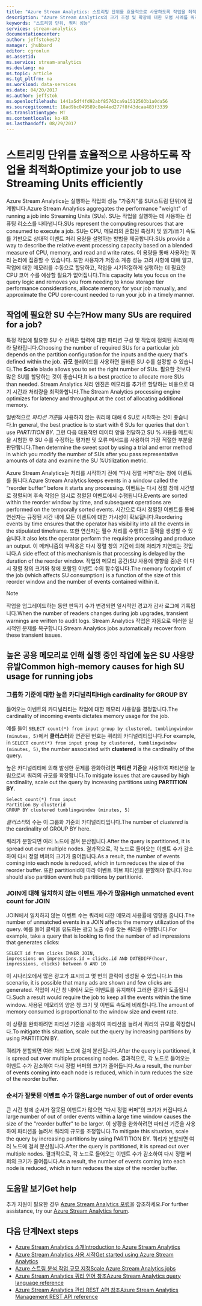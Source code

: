 ```yaml
---
title: "Azure Stream Analytics: 스트리밍 단위를 효율적으로 사용하도록 작업을 최적화 | Microsoft Docs"
description: "Azure Stream Analytics의 크기 조정 및 확장에 대한 모범 사례를 쿼리합니다."
keywords: "스트리밍 단위, 쿼리 성능"
services: stream-analytics
documentationcenter: 
author: jeffstokes72
manager: jhubbard
editor: cgronlun
ms.assetid: 
ms.service: stream-analytics
ms.devlang: na
ms.topic: article
ms.tgt_pltfrm: na
ms.workload: data-services
ms.date: 04/20/2017
ms.author: jeffstok
ms.openlocfilehash: 1441a5df4fd92abf85763ca9a1512503b1a0da56
ms.sourcegitcommit: 18ad9bc049589c8e44ed277f8f43dcaa483f3339
ms.translationtype: MT
ms.contentlocale: ko-KR
ms.lasthandoff: 08/29/2017
---
```

# <a name="optimize-your-job-to-use-streaming-units-efficiently"></a><span data-ttu-id="ae8c6-104">스트리밍 단위를 효율적으로 사용하도록 작업을 최적화</span><span class="sxs-lookup"><span data-stu-id="ae8c6-104">Optimize your job to use Streaming Units efficiently</span></span>

<span data-ttu-id="ae8c6-105">Azure Stream Analytics는 실행하는 작업의 성능 "가중치"를 SU(스트림 단위)에 집계합니다.</span><span class="sxs-lookup"><span data-stu-id="ae8c6-105">Azure Stream Analytics aggregates the performance "weight" of running a job into Streaming Units (SUs).</span></span> <span data-ttu-id="ae8c6-106">SU는 작업을 실행하는 데 사용하는 컴퓨팅 리소스를 나타냅니다.</span><span class="sxs-lookup"><span data-stu-id="ae8c6-106">SUs represent the computing resources that are consumed to execute a job.</span></span> <span data-ttu-id="ae8c6-107">SU는 CPU, 메모리의 혼합된 측정치 및 읽기/쓰기 속도를 기반으로 상대적 이벤트 처리 용량을 설명하는 방법을 제공합니다.</span><span class="sxs-lookup"><span data-stu-id="ae8c6-107">SUs provide a way to describe the relative event processing capacity based on a blended measure of CPU, memory, and read and write rates.</span></span> <span data-ttu-id="ae8c6-108">이 용량을 통해 사용자는 쿼리 논리에 집중할 수 있습니다. 또한 사용자가 저장소 계층 성능 고려 사항에 대해 알고, 작업에 대한 메모리를 수동으로 할당하고, 작업을 시기적절하게 실행하는 데 필요한 CPU 코어 수를 예상할 필요가 없어집니다.</span><span class="sxs-lookup"><span data-stu-id="ae8c6-108">This capacity lets you focus on the query logic and removes you from needing to know storage tier performance considerations, allocate memory for your job manually, and approximate the CPU core-count needed to run your job in a timely manner.</span></span>

## <a name="how-many-sus-are-required-for-a-job"></a><span data-ttu-id="ae8c6-109">작업에 필요한 SU 수는?</span><span class="sxs-lookup"><span data-stu-id="ae8c6-109">How many SUs are required for a job?</span></span>

<span data-ttu-id="ae8c6-110">특정 작업에 필요한 SU 수 선택은 입력에 대한 파티션 구성 및 작업에 정의된 쿼리에 따라 달라집니다.</span><span class="sxs-lookup"><span data-stu-id="ae8c6-110">Choosing the number of required SUs for a particular job depends on the partition configuration for the inputs and the query that's defined within the job.</span></span> <span data-ttu-id="ae8c6-111">**규모** 블레이드를 사용하면 올바른 SU 수를 설정할 수 있습니다.</span><span class="sxs-lookup"><span data-stu-id="ae8c6-111">The **Scale** blade allows you to set the right number of SUs.</span></span> <span data-ttu-id="ae8c6-112">필요한 것보다 많은 SU를 할당하는 것이 좋습니다.</span><span class="sxs-lookup"><span data-stu-id="ae8c6-112">It is a best practice to allocate more SUs than needed.</span></span> <span data-ttu-id="ae8c6-113">Stream Analytics 처리 엔진은 메모리를 추가로 할당하는 비용으로 대기 시간과 처리량을 최적화합니다.</span><span class="sxs-lookup"><span data-stu-id="ae8c6-113">The Stream Analytics processing engine optimizes for latency and throughput at the cost of allocating additional memory.</span></span>

<span data-ttu-id="ae8c6-114">일반적으로 *파티션 기준*을 사용하지 않는 쿼리에 대해 6 SU로 시작하는 것이 좋습니다.</span><span class="sxs-lookup"><span data-stu-id="ae8c6-114">In general, the best practice is to start with 6 SUs for queries that don't use *PARTITION BY*.</span></span> <span data-ttu-id="ae8c6-115">그런 다음 대표적인 데이터 양을 전달하고 SU % 사용률 메트릭을 시험한 후 SU 수를 수정하는 평가판 및 오류 메서드를 사용하여 가장 적절한 부분을 판단합니다.</span><span class="sxs-lookup"><span data-stu-id="ae8c6-115">Then determine the sweet spot by using a trial and error method in which you modify the number of SUs after you pass representative amounts of data and examine the SU %Utilization metric.</span></span>

<span data-ttu-id="ae8c6-116">Azure Stream Analytics는 처리를 시작하기 전에 “다시 정렬 버퍼”라는 창에 이벤트를 둡니다.</span><span class="sxs-lookup"><span data-stu-id="ae8c6-116">Azure Stream Analytics keeps events in a window called the “reorder buffer” before it starts any processing.</span></span> <span data-ttu-id="ae8c6-117">이벤트는 다시 정렬 창에 시간별로 정렬되며 후속 작업은 임시로 정렬된 이벤트에서 수행됩니다.</span><span class="sxs-lookup"><span data-stu-id="ae8c6-117">Events are sorted within the reorder window by time, and subsequent operations are performed on the temporally sorted events.</span></span> <span data-ttu-id="ae8c6-118">시간으로 다시 정렬된 이벤트를 통해 연산자는 규정된 시간 내에 모든 이벤트에 대한 가시성이 확보됩니다.</span><span class="sxs-lookup"><span data-stu-id="ae8c6-118">Reordering events by time ensures that the operator has visibility into all the events in the stipulated timeframe.</span></span> <span data-ttu-id="ae8c6-119">또한 연산자는 필수 처리를 수행하고 출력을 생성할 수 있습니다.</span><span class="sxs-lookup"><span data-stu-id="ae8c6-119">It also lets the operator perform the requisite processing and produce an output.</span></span> <span data-ttu-id="ae8c6-120">이 메커니즘의 부작용은 다시 정렬 창의 기간에 의해 처리가 지연되는 것입니다.</span><span class="sxs-lookup"><span data-stu-id="ae8c6-120">A side effect of this mechanism is that processing is delayed by the duration of the reorder window.</span></span> <span data-ttu-id="ae8c6-121">작업의 메모리 공간(SU 사용에 영향을 줌)은 이 다시 정렬 창의 크기와 창에 포함된 이벤트 수의 함수입니다.</span><span class="sxs-lookup"><span data-stu-id="ae8c6-121">The memory footprint of the job (which affects SU consumption) is a function of the size of this reorder window and the number of events contained within it.</span></span>

> [!NOTE]
> <span data-ttu-id="ae8c6-122">작업을 업그레이드하는 동안 판독기 수가 변경되면 일시적인 경고가 감사 로그에 기록됩니다.</span><span class="sxs-lookup"><span data-stu-id="ae8c6-122">When the number of readers changes during job upgrades, transient warnings are written to audit logs.</span></span> <span data-ttu-id="ae8c6-123">Stream Analytics 작업은 자동으로 이러한 일시적인 문제를 복구합니다.</span><span class="sxs-lookup"><span data-stu-id="ae8c6-123">Stream Analytics jobs automatically recover from these transient issues.</span></span>

## <a name="common-high-memory-causes-for-high-su-usage-for-running-jobs"></a><span data-ttu-id="ae8c6-124">높은 공용 메모리로 인해 실행 중인 작업에 높은 SU 사용량 유발</span><span class="sxs-lookup"><span data-stu-id="ae8c6-124">Common high-memory causes for high SU usage for running jobs</span></span>

### <a name="high-cardinality-for-group-by"></a><span data-ttu-id="ae8c6-125">그룹화 기준에 대한 높은 카디널리티</span><span class="sxs-lookup"><span data-stu-id="ae8c6-125">High cardinality for GROUP BY</span></span>

<span data-ttu-id="ae8c6-126">들어오는 이벤트의 카디널리티는 작업에 대한 메모리 사용량을 결정합니다.</span><span class="sxs-lookup"><span data-stu-id="ae8c6-126">The cardinality of incoming events dictates memory usage for the job.</span></span>

<span data-ttu-id="ae8c6-127">예를 들어 `SELECT count(*) from input group by clustered, tumblingwindow (minutes, 5)`에서 **클러스터**와 연관된 번호는 쿼리의 카디널리티입니다.</span><span class="sxs-lookup"><span data-stu-id="ae8c6-127">For example, in `SELECT count(*) from input group by clustered, tumblingwindow (minutes, 5)`, the number associated with **clustered** is the cardinality of the query.</span></span>

<span data-ttu-id="ae8c6-128">높은 카디널리티에 의해 발생한 문제를 완화하려면 **파티션 기준**을 사용하여 파티션을 늘림으로써 쿼리의 규모를 확장합니다.</span><span class="sxs-lookup"><span data-stu-id="ae8c6-128">To mitigate issues that are caused by high cardinality, scale out the query by increasing partitions using **PARTITION BY**.</span></span>

```
Select count(*) from input
Partition By clusterid
GROUP BY clustered tumblingwindow (minutes, 5)
```

<span data-ttu-id="ae8c6-129">*클러스터*의 수는 이 그룹화 기준의 카디널리티입니다.</span><span class="sxs-lookup"><span data-stu-id="ae8c6-129">The number of *clustered* is the cardinality of GROUP BY here.</span></span>

<span data-ttu-id="ae8c6-130">쿼리가 분할되면 여러 노드에 걸쳐 분산됩니다.</span><span class="sxs-lookup"><span data-stu-id="ae8c6-130">After the query is partitioned, it is spread out over multiple nodes.</span></span> <span data-ttu-id="ae8c6-131">결과적으로, 각 노드로 들어오는 이벤트 수가 감소하여 다시 정렬 버퍼의 크기가 줄어듭니다.</span><span class="sxs-lookup"><span data-stu-id="ae8c6-131">As a result, the number of events coming into each node is reduced, which in turn reduces the size of the reorder buffer.</span></span> <span data-ttu-id="ae8c6-132">또한 partitionid에 따라 이벤트 허브 파티션을 분할해야 합니다.</span><span class="sxs-lookup"><span data-stu-id="ae8c6-132">You should also partition event hub partitions by partitionid.</span></span>

### <a name="high-unmatched-event-count-for-join"></a><span data-ttu-id="ae8c6-133">JOIN에 대해 일치하지 않는 이벤트 개수가 많음</span><span class="sxs-lookup"><span data-stu-id="ae8c6-133">High unmatched event count for JOIN</span></span>

<span data-ttu-id="ae8c6-134">JOIN에서 일치하지 않는 이벤트 수는 쿼리에 대한 메모리 사용률에 영향을 줍니다.</span><span class="sxs-lookup"><span data-stu-id="ae8c6-134">The number of unmatched events in a JOIN affects the memory utilization of the query.</span></span> <span data-ttu-id="ae8c6-135">예를 들어 클릭을 유도하는 광고 노출 수를 찾는 쿼리를 수행합니다.</span><span class="sxs-lookup"><span data-stu-id="ae8c6-135">For example, take a query that is looking to find the number of ad impressions that generates clicks:</span></span>

```
SELECT id from clicks INNER JOIN,
impressions on impressions.id = clicks.id AND DATEDIFF(hour, impressions, clicks) between 0 AND 10
```

<span data-ttu-id="ae8c6-136">이 시나리오에서 많은 광고가 표시되고 몇 번의 클릭이 생성될 수 있습니다.</span><span class="sxs-lookup"><span data-stu-id="ae8c6-136">In this scenario, it is possible that many ads are shown and few clicks are generated.</span></span> <span data-ttu-id="ae8c6-137">작업이 시간 창 내에서 모든 이벤트를 유지해야 그러한 결과가 도출됩니다.</span><span class="sxs-lookup"><span data-stu-id="ae8c6-137">Such a result would require the job to keep all the events within the time window.</span></span> <span data-ttu-id="ae8c6-138">사용된 메모리의 양은 창 크기 및 이벤트 속도에 비례합니다.</span><span class="sxs-lookup"><span data-stu-id="ae8c6-138">The amount of memory consumed is proportional to the window size and event rate.</span></span> 

<span data-ttu-id="ae8c6-139">이 상황을 완화하려면 파티션 기준을 사용하여 파티션을 늘려서 쿼리의 규모를 확장합니다.</span><span class="sxs-lookup"><span data-stu-id="ae8c6-139">To mitigate this situation, scale out the query by increasing partitions by using PARTITION BY.</span></span> 

<span data-ttu-id="ae8c6-140">쿼리가 분할되면 여러 처리 노드에 걸쳐 분산됩니다.</span><span class="sxs-lookup"><span data-stu-id="ae8c6-140">After the query is partitioned, it is spread out over multiple processing nodes.</span></span> <span data-ttu-id="ae8c6-141">결과적으로, 각 노드로 들어오는 이벤트 수가 감소하여 다시 정렬 버퍼의 크기가 줄어듭니다.</span><span class="sxs-lookup"><span data-stu-id="ae8c6-141">As a result, the number of events coming into each node is reduced, which in turn reduces the size of the reorder buffer.</span></span>

### <a name="large-number-of-out-of-order-events"></a><span data-ttu-id="ae8c6-142">순서가 잘못된 이벤트 수가 많음</span><span class="sxs-lookup"><span data-stu-id="ae8c6-142">Large number of out of order events</span></span> 

<span data-ttu-id="ae8c6-143">큰 시간 창에 순서가 잘못된 이벤트가 많으면 “다시 정렬 버퍼”의 크기가 커집니다.</span><span class="sxs-lookup"><span data-stu-id="ae8c6-143">A large number of out of order events within a large time window causes the size of the "reorder buffer" to be larger.</span></span> <span data-ttu-id="ae8c6-144">이 상황을 완화하려면 파티션 기준을 사용하여 파티션을 늘려서 쿼리의 규모를 조정합니다.</span><span class="sxs-lookup"><span data-stu-id="ae8c6-144">To mitigate this situation, scale the query by increasing partitions by using PARTITION BY.</span></span> <span data-ttu-id="ae8c6-145">쿼리가 분할되면 여러 노드에 걸쳐 분산됩니다.</span><span class="sxs-lookup"><span data-stu-id="ae8c6-145">After the query is partitioned, it is spread out over multiple nodes.</span></span> <span data-ttu-id="ae8c6-146">결과적으로, 각 노드로 들어오는 이벤트 수가 감소하여 다시 정렬 버퍼의 크기가 줄어듭니다.</span><span class="sxs-lookup"><span data-stu-id="ae8c6-146">As a result, the number of events coming into each node is reduced, which in turn reduces the size of the reorder buffer.</span></span> 


## <a name="get-help"></a><span data-ttu-id="ae8c6-147">도움말 보기</span><span class="sxs-lookup"><span data-stu-id="ae8c6-147">Get help</span></span>
<span data-ttu-id="ae8c6-148">추가 지원이 필요한 경우 [Azure Stream Analytics 포럼](https://social.msdn.microsoft.com/Forums/en-US/home?forum=AzureStreamAnalytics)을 참조하세요.</span><span class="sxs-lookup"><span data-stu-id="ae8c6-148">For further assistance, try our [Azure Stream Analytics forum](https://social.msdn.microsoft.com/Forums/en-US/home?forum=AzureStreamAnalytics).</span></span>

## <a name="next-steps"></a><span data-ttu-id="ae8c6-149">다음 단계</span><span class="sxs-lookup"><span data-stu-id="ae8c6-149">Next steps</span></span>
* [<span data-ttu-id="ae8c6-150">Azure Stream Analytics 소개</span><span class="sxs-lookup"><span data-stu-id="ae8c6-150">Introduction to Azure Stream Analytics</span></span>](stream-analytics-introduction.md)
* [<span data-ttu-id="ae8c6-151">Azure Stream Analytics 사용 시작</span><span class="sxs-lookup"><span data-stu-id="ae8c6-151">Get started using Azure Stream Analytics</span></span>](stream-analytics-real-time-fraud-detection.md)
* [<span data-ttu-id="ae8c6-152">Azure 스트림 분석 작업 규모 지정</span><span class="sxs-lookup"><span data-stu-id="ae8c6-152">Scale Azure Stream Analytics jobs</span></span>](stream-analytics-scale-jobs.md)
* [<span data-ttu-id="ae8c6-153">Azure Stream Analytics 쿼리 언어 참조</span><span class="sxs-lookup"><span data-stu-id="ae8c6-153">Azure Stream Analytics query language reference</span></span>](https://msdn.microsoft.com/library/azure/dn834998.aspx)
* [<span data-ttu-id="ae8c6-154">Azure Stream Analytics 관리 REST API 참조</span><span class="sxs-lookup"><span data-stu-id="ae8c6-154">Azure Stream Analytics Management REST API reference</span></span>](https://msdn.microsoft.com/library/azure/dn835031.aspx)
